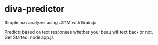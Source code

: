 # diva-predictor
Simple text analyzer using LSTM with Brain.js

Predicts based on text responses whether your beau will text back or not. 
Get Started: node app.js
